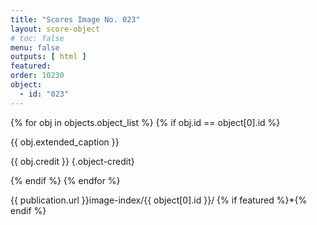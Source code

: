 ```yaml
---
title: "Scores Image No. 023"
layout: score-object
# toc: false
menu: false
outputs: [ html ]
featured: 
order: 10230
object:
  - id: "023"
---
```


{% for obj in objects.object_list %}
{% if obj.id == object[0].id %}

{{ obj.extended_caption }}

{{ obj.credit }} {.object-credit}

{% endif %}
{% endfor %}

<div class="object-credit object-url is-print-only">

{{ publication.url }}image-index/{{ object[0].id }}/ {% if featured %}*{% endif %}

</div>
